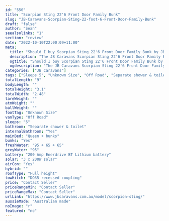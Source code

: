 ```yaml
---
id: "550"
title: "Scorpian Sting 22'6 Front Door Family Bunk"
slug: "JB-Caravans-Scorpian-Sting-22-foot-6-Front-Door-Family-Bunk"
draft: "false"
author: "Sean"
seealsolinks: "1"
section: "review"
date: "2022-10-10T22:00:09+11:00"
meta:
  title: "Should I buy Scorpian Sting 22'6 Front Door Family Bunk by JB Caravans?"
  description: "The JB Caravans Scorpian Sting 22'6 Front Door Family Bunk is classed as Off Road, and sleeps 5 people. It is Australian made and comes in at Unknown Size. It generally has Separate shower & toilet."
  ogtitle: "Should I buy Scorpian Sting 22'6 Front Door Family Bunk by JB Caravans?"
  ogdescription: "The JB Caravans Scorpian Sting 22'6 Front Door Family Bunk is classed as Off Road, and sleeps 5 people. It is Australian made and comes in at Unknown Size. It generally has Separate shower & toilet."
categories: ["JB Caravans"]
tags: ["Sleeps 5", "Unknown Size", "Off Road", "Separate shower & toilet", "Full height", "Price Unknown", "Australian made"]
totalLength: "9"
bodyLength: ""
totalHeight: "3.1"
totalWidth: "2.48"
tareWeight: ""
atmWeight: ""
ballWeight: ""
footTag: "Unknown Size"
vanType: "Off Road"
sleeps: "5"
bathroom: "Separate shower & toilet"
internalBathroom: "Yes"
mainBed: "Queen + bunks"
bunks: "Yes"
freshWater: "95 + 65 + 65"
greyWater: "95"
battery: "200 Amp Enerdrive BT Lithium battery"
solar: "3 x 200W solar"
airCon: "Yes"
hybrid: ""
roofType: "Full height"
towHitch: "DO35 recessed coupling"
price: "Contact Seller"
priceRangeMin: "Contact Seller"
priceRangeMax: "Contact Seller"
urlLink: "https://www.jbcaravans.com.au/model/scorpion-sting/"
aussieMade: "Australian made"
noImage: "r"
featured: "no"
---
```

